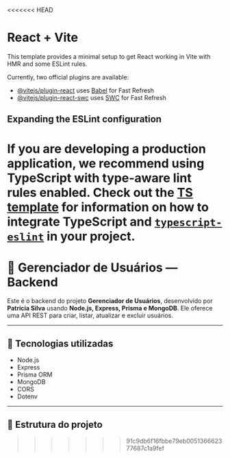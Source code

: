 <<<<<<< HEAD
# React + Vite

This template provides a minimal setup to get React working in Vite with HMR and some ESLint rules.

Currently, two official plugins are available:

- [@vitejs/plugin-react](https://github.com/vitejs/vite-plugin-react/blob/main/packages/plugin-react) uses [Babel](https://babeljs.io/) for Fast Refresh
- [@vitejs/plugin-react-swc](https://github.com/vitejs/vite-plugin-react/blob/main/packages/plugin-react-swc) uses [SWC](https://swc.rs/) for Fast Refresh

## Expanding the ESLint configuration

If you are developing a production application, we recommend using TypeScript with type-aware lint rules enabled. Check out the [TS template](https://github.com/vitejs/vite/tree/main/packages/create-vite/template-react-ts) for information on how to integrate TypeScript and [`typescript-eslint`](https://typescript-eslint.io) in your project.
=======
# 👥 Gerenciador de Usuários — Backend

Este é o backend do projeto **Gerenciador de Usuários**, desenvolvido por **Patricia Silva** usando **Node.js, Express, Prisma e MongoDB**. Ele oferece uma API REST para criar, listar, atualizar e excluir usuários.

---

## 🚀 Tecnologias utilizadas

- Node.js
- Express
- Prisma ORM
- MongoDB
- CORS
- Dotenv

---

## 📁 Estrutura do projeto
>>>>>>> 91c9db6f16fbbe79eb005136662377687c1a9fef
